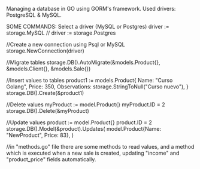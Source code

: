 Managing a database in GO using GORM's framework. 
Used drivers: PostgreSQL & MySQL.


SOME COMMANDS:
Select a driver (MySQL or Postgres)
driver := storage.MySQL // driver := storage.Postgres

//Create a new connection using Psql or MySQL
storage.NewConnection(driver)


//Migrate tables
storage.DB().AutoMigrate(&models.Product{}, &models.Client{}, &models.Sale{})


//Insert values to tables
product1 := models.Product{
		Name:         "Curso Golang",
		Price:        350,
		Observations: storage.StringToNull("Curso nuevo"),
	}
storage.DB().Create(&product1)


//Delete values
myProduct := model.Product{}
   myProduct.ID = 2
   storage.DB().Delete(&myProduct)


//Update values
product := model.Product{}
   product.ID = 2
   storage.DB().Model(&product).Updates(
       model.Product{Name: "NewProduct", Price: 83},
   )


//in "methods.go" file there are some methods to read values, and a method which is executed when a new sale is created, updating "income" and "product_price" fields automatically.

